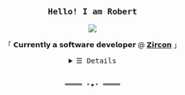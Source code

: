 <h3 align="center"><samp>Hello! I am <b>Robert</a></b></samp></h3>
<p align="center"><img align="center" src="https://i.imgur.com/aaRADiP.png"></img><br>
  <samp>
    <p align="center"> 「 𝗖𝘂𝗿𝗿𝗲𝗻𝘁𝗹𝘆 𝗮 𝘀𝗼𝗳𝘁𝘄𝗮𝗿𝗲 𝗱𝗲𝘃𝗲𝗹𝗼𝗽𝗲𝗿 @  <b><a href="https://www.zircon.finance/">𝗭𝗶𝗿𝗰𝗼𝗻</a></b> 」<br>
  </samp>
</p>
<details align="center">
   <summary> <samp>&#9776; Details</samp></summary>
   <p align="center">
     <br>
  <h3 align="center" border="0">𝙈𝙮 𝙏𝙚𝙘𝙝 𝙎𝙩𝙖𝙘𝙠</h3>
  <img align="center" src="https://i.imgur.com/aaRADiP.png"></img><br>
  <br>
  <table align="center">
    <tbody>
      <tr valign="top">
        <td width="25%" align="center">
          <span>𝗛𝗧𝗠𝗟𝟱</span><br><br>
          <img height="64px" src="https://cdn.svgporn.com/logos/html-5.svg">
        </td>
        <td width="25%" align="center">
          <span>𝗖𝗦𝗦𝟯</span><br><br>
          <img height="64px" src="https://cdn.svgporn.com/logos/css-3.svg">
        </td>
        <td width="25%" align="center">
          <span>𝗝𝗮𝘃𝗮𝗦𝗰𝗿𝗶𝗽𝘁</span><br><br>
          <img height="64px" src="https://cdn.svgporn.com/logos/javascript.svg">
        </td>
        <td width="25%" align="center">
          <span>𝗥𝗲𝗮𝗰𝘁</span><br><br>
          <img height="64px" src="https://cdn.svgporn.com/logos/react.svg">
        </td>
      </tr>
      <tr valign="top">
        <td width="25%" align="center">
          <span>𝗣𝘆𝘁𝗵𝗼𝗻</span><br><br>
          <img height="64px" src="https://cdn.svgporn.com/logos/python.svg">
        </td>
        <td width="25%" align="center">
          <span>𝗣𝗦𝗤𝗟</span><br><br>
          <img height="64px" src="https://cdn.svgporn.com/logos/postgresql.svg">
        </td>
        <td width="25%" align="center">
          <span>𝗥𝘂𝗯𝘆</span><br><br>
          <img height="64px" src="https://cdn.svgporn.com/logos/ruby.svg">
        </td>
        <td width="25%" align="center">
          <span>𝗥𝗮𝗶𝗹𝘀</span><br><br>
          <img height="64px" width="64px" src="https://cdn.svgporn.com/logos/rails.svg">
        </td>
      </tr>
      <tr valign="top">
        <td width="25%" align="center">
          <span>𝗪𝗲𝗯𝗽𝗮𝗰𝗸</span><br><br>
          <img height="64px" src="https://cdn.svgporn.com/logos/webpack.svg">
        </td>
        <td width="25%" align="center">
          <span>𝗘𝘀𝗹𝗶𝗻𝘁</span><br><br>
          <img height="64px" src="https://cdn.svgporn.com/logos/eslint.svg">
        </td>
        <td width="25%" align="center">
          <span>𝗚𝗶𝘁</span><br><br>
          <img height="64px" src="https://cdn.svgporn.com/logos/git-icon.svg">
        </td>
        <td width="25%" align="center">
          <span>𝗩𝗦 𝗖𝗼𝗱𝗲</span><br><br>
          <img height="64px" src="https://cdn.svgporn.com/logos/visual-studio-code.svg">
        </td>
      </tr>
      <tr valign="top">
        <td width="25%" align="center">
          <span>𝗕𝗼𝗼𝘁𝘀𝘁𝗿𝗮𝗽</span><br><br>
          <img height="64px" src="https://cdn.svgporn.com/logos/bootstrap.svg">
        </td>
        <td width="25%" align="center">
          <span>𝗝𝗲𝘀𝘁</span><br><br>
          <img height="64px" src="https://cdn.svgporn.com/logos/jest.svg">
        </td>
        <td width="25%" align="center">
          <span>𝗥𝗲𝗱𝘂𝘅</span><br><br>
          <img height="64px" src="https://cdn.svgporn.com/logos/redux.svg">
        </td>
        <td width="25%" align="center">
          <span>𝗠𝘆𝗦𝗤𝗟</span><br><br>
          <img height="64px" width="64px" src="https://cdn.svgporn.com/logos/mysql.svg">
        </td>
      </tr>
      <tr valign="top">
        <td width="25%" align="center">
          <span>𝗟𝗲𝘀𝘀</span><br><br>
          <img height="64px" src="https://cdn.svgporn.com/logos/less.svg">
        </td>
        <td width="25%" align="center">
          <span>𝗦𝗮𝘀𝘀/𝗦𝗖𝗦𝗦</span><br><br>
          <img height="64px" src="https://cdn.svgporn.com/logos/sass.svg">
        </td>
        <td width="25%" align="center">
          <span>𝗧𝗮𝗶𝗹𝘄𝗶𝗻𝗱𝗖𝘀𝘀</span><br><br>
          <img height="64px" src="https://cdn.svgporn.com/logos/tailwindcss-icon.svg">
        </td>
        <td width="25%" align="center">
          <span>𝗡𝗲𝘁𝗹𝗶𝗳𝘆</span><br><br>
          <img height="64px" src="https://cdn.svgporn.com/logos/netlify.svg">
        </td>
      </tr>
    </tbody>
  </table>
  <br><br>
  
  <h3 align="center">𝙄𝙣𝙩𝙚𝙧𝙚𝙨𝙩𝙚𝙙 𝙞𝙣 / 𝙇𝙚𝙖𝙧𝙣𝙞𝙣𝙜</h3>
  <img align="center" src="https://i.imgur.com/aaRADiP.png"></img><br>
  <br>
  <table align="center">
    <tbody>
      <tr valign="top">
        <td width="25%" align="center">
          <span>𝗗𝗼𝗰𝗸𝗲𝗿</span><br><br>
          <img height="64px" src="https://cdn.svgporn.com/logos/docker.svg">
        </td>
        <td width="25%" align="center">
          <span>𝗞𝘂𝗯𝗲𝗿𝗻𝗲𝘁𝗲𝘀</span><br><br>
          <img height="64px" src="https://cdn.svgporn.com/logos/kubernetes.svg">
        </td>
        <td width="25%" align="center">
          <span>𝗜𝗣𝗙𝗦</span><br><br>
          <img  height="64px" width="128px" src="https://svgshare.com/i/cJN.svg">
        </td>
        <td width="25%" align="center">
          <span>𝗔𝗪𝗦</span><br><br>
          <img height="64px" src="https://cdn.svgporn.com/logos/aws.svg">
        </td>
        <td width="25%" align="center">
          <span>𝗧𝗲𝗻𝘀𝗼𝗿𝗙𝗹𝗼𝘄</span><br><br>
          <img height="64px" src="https://cdn.svgporn.com/logos/tensorflow.svg">
        </td>
      </tr>
    </tbody>
  </table>
     
     
  <br>
  <div align="center">
    <h3 align="center">𝙈𝙮 𝙎𝙩𝙖𝙩𝙨</h3>
    <img align="center" src="https://i.imgur.com/aaRADiP.png"></img><br>
    <br><br>
    <img src="http://github-readme-streak-stats.herokuapp.com?user=ReshyResh&theme=react&hide_border=true)](https://git.io/streak-stats"></img><br><br><br>
    <img src="https://github-readme-stats.vercel.app/api?username=ReshyResh&show_icons=true&hide_border=true&theme=radical"></img><br><br>
    <img src="https://github-readme-stats.vercel.app/api/top-langs/?username=ReshyResh&layout=compact"></img><br><br><br>
      <img align="center" src="https://i.imgur.com/aaRADiP.png"></img><br><br>
      <h3 align="center"> 𝘾𝙤𝙣𝙣𝙚𝙘𝙩 𝙬𝙞𝙩𝙝 𝙢𝙚!</h3>
   <br>
       <div align="center">
        <a href="linkedin.com/in/reshyresh"><img src="https://img.shields.io/badge/LinkedIn-0077B5?style=for-the-badge&logo=linkedin&logoColor=white"></a><br><br>
  <img align="center" src="https://i.imgur.com/aaRADiP.png"></img><br><br><br>
   <a href="https://github.com/ReshyResh" target="_blank"><img alt="ReshyResh" src="https://badges.pufler.dev/visits/ReshyResh/ReshyResh"/></a>
   <a href="https://github.com/ReshyResh/ReshyResh" target="_blank"><img alt="GitHub hits" src="https://img.shields.io/github/last-commit/ReshyResh/ReshyResh?label=profile%20updated&style=flat-square"></a>
  </div>
  
  </samp>
  </p>
</details>
<br>
<samp>
  <p align="center">
    ════ ⋆★⋆ ════<br>
  </p>
</samp>
